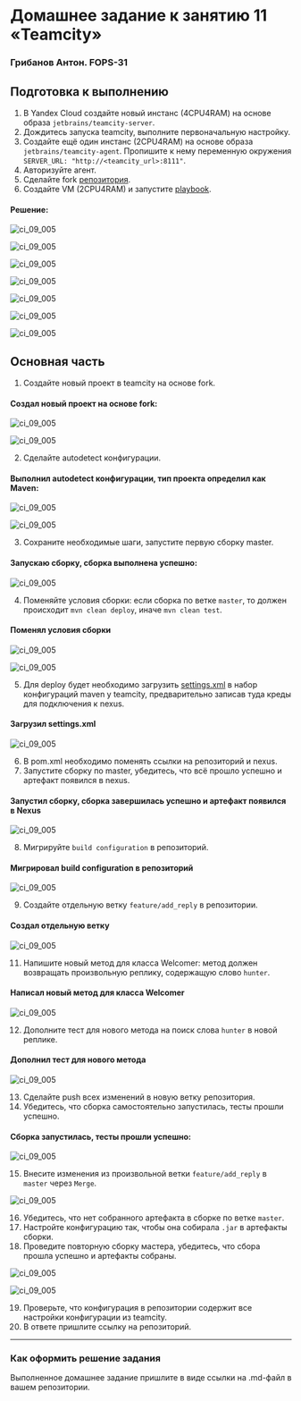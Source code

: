 # Домашнее задание к занятию 11 «Teamcity»

### Грибанов Антон. FOPS-31

## Подготовка к выполнению

1. В Yandex Cloud создайте новый инстанс (4CPU4RAM) на основе образа `jetbrains/teamcity-server`.
2. Дождитесь запуска teamcity, выполните первоначальную настройку.
3. Создайте ещё один инстанс (2CPU4RAM) на основе образа `jetbrains/teamcity-agent`. Пропишите к нему переменную окружения `SERVER_URL: "http://<teamcity_url>:8111"`.
4. Авторизуйте агент.
5. Сделайте fork [репозитория](https://github.com/aragastmatb/example-teamcity).
6. Создайте VM (2CPU4RAM) и запустите [playbook](./infrastructure).

#### Решение:

![ci_09_005](https://github.com/Qshar1408/ci_09_05/blob/main/img/ci_09_001.png)

![ci_09_005](https://github.com/Qshar1408/ci_09_05/blob/main/img/ci_09_002.png)

![ci_09_005](https://github.com/Qshar1408/ci_09_05/blob/main/img/ci_09_003.png)

![ci_09_005](https://github.com/Qshar1408/ci_09_05/blob/main/img/ci_09_004.png)

![ci_09_005](https://github.com/Qshar1408/ci_09_05/blob/main/img/ci_09_005.png)

![ci_09_005](https://github.com/Qshar1408/ci_09_05/blob/main/img/ci_09_006.png)

![ci_09_005](https://github.com/Qshar1408/ci_09_05/blob/main/img/ci_09_007.png)


## Основная часть

1. Создайте новый проект в teamcity на основе fork.

#### Создал новый проект на основе fork:

![ci_09_005](https://github.com/Qshar1408/ci_09_05/blob/main/img/ci_09_008.png)

![ci_09_005](https://github.com/Qshar1408/ci_09_05/blob/main/img/ci_09_009.png)

2. Сделайте autodetect конфигурации.

#### Выполнил autodetect конфигурации, тип проекта определил как Maven:

![ci_09_005](https://github.com/Qshar1408/ci_09_05/blob/main/img/ci_09_010.png)

![ci_09_005](https://github.com/Qshar1408/ci_09_05/blob/main/img/ci_09_011.png)

3. Сохраните необходимые шаги, запустите первую сборку master.

#### Запускаю сборку, сборка выполнена успешно:

![ci_09_005](https://github.com/Qshar1408/ci_09_05/blob/main/img/ci_09_012.png)

4. Поменяйте условия сборки: если сборка по ветке `master`, то должен происходит `mvn clean deploy`, иначе `mvn clean test`.

#### Поменял условия сборки

![ci_09_005](https://github.com/Qshar1408/ci_09_05/blob/main/img/ci_09_013.png)

![ci_09_005](https://github.com/Qshar1408/ci_09_05/blob/main/img/ci_09_014.png)

5. Для deploy будет необходимо загрузить [settings.xml](./teamcity/settings.xml) в набор конфигураций maven у teamcity, предварительно записав туда креды для подключения к nexus.

#### Загрузил settings.xml

![ci_09_005](https://github.com/Qshar1408/ci_09_05/blob/main/img/ci_09_015.png)

6. В pom.xml необходимо поменять ссылки на репозиторий и nexus.
7. Запустите сборку по master, убедитесь, что всё прошло успешно и артефакт появился в nexus.

#### Запустил сборку, сборка завершилась успешно и артефакт появился в Nexus

![ci_09_005](https://github.com/Qshar1408/ci_09_05/blob/main/img/ci_09_016.png)

8. Мигрируйте `build configuration` в репозиторий.

#### Мигрировал build configuration в репозиторий

![ci_09_005](https://github.com/Qshar1408/ci_09_05/blob/main/img/ci_09_017.png)

9. Создайте отдельную ветку `feature/add_reply` в репозитории.

#### Создал отдельную ветку

![ci_09_005](https://github.com/Qshar1408/ci_09_05/blob/main/img/ci_09_018.png)

11. Напишите новый метод для класса Welcomer: метод должен возвращать произвольную реплику, содержащую слово `hunter`.

#### Написал новый метод для класса Welcomer

![ci_09_005](https://github.com/Qshar1408/ci_09_05/blob/main/img/ci_09_019.png)

12. Дополните тест для нового метода на поиск слова `hunter` в новой реплике.

#### Дополнил тест для нового метода 

![ci_09_005](https://github.com/Qshar1408/ci_09_05/blob/main/img/ci_09_020.png)

13. Сделайте push всех изменений в новую ветку репозитория.
14. Убедитесь, что сборка самостоятельно запустилась, тесты прошли успешно.

#### Сборка запустилась, тесты прошли успешно:

![ci_09_005](https://github.com/Qshar1408/ci_09_05/blob/main/img/ci_09_022.png)

15. Внесите изменения из произвольной ветки `feature/add_reply` в `master` через `Merge`.

![ci_09_005](https://github.com/Qshar1408/ci_09_05/blob/main/img/ci_09_023.png)

16. Убедитесь, что нет собранного артефакта в сборке по ветке `master`.
17. Настройте конфигурацию так, чтобы она собирала `.jar` в артефакты сборки.
18. Проведите повторную сборку мастера, убедитесь, что сбора прошла успешно и артефакты собраны.

![ci_09_005](https://github.com/Qshar1408/ci_09_05/blob/main/img/ci_09_024.png)

![ci_09_005](https://github.com/Qshar1408/ci_09_05/blob/main/img/ci_09_025.png)

19. Проверьте, что конфигурация в репозитории содержит все настройки конфигурации из teamcity.
20. В ответе пришлите ссылку на репозиторий.

---

### Как оформить решение задания

Выполненное домашнее задание пришлите в виде ссылки на .md-файл в вашем репозитории.
